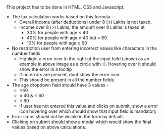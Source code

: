 -This project has to be done in HTML, CSS and Javascript.
-  The tax calculation works based on this formula -
    - Overall income (after deductions) under 8 (≤) Lakhs is not taxed.
    - Income over 8 (>) Lakhs, the amount over 8 Lakhs is taxed at
        - 30% for people with age < 40
        - 40% for people with age ≥ 40 but < 60
        - 10% for people with age ≥ 60
- No restriction user from entering incorrect values like characters in the number fields
    - Highlight a error icon to the right of the input field (shown as an example in above image as a circle with `!`). Hovering over it should show the error in a tooltip
    - If no errors are present, dont show the error icon
    - This should be present in all the number fields
- The age dropdown field should have 3 values -
    - <40
    - ≥ 40 & < 60
    - ≥ 60
    - If user has not entered this value and clicks on submit, show a error icon hovering over which should show that input field is mandatory
- Error icons should not be visible in the form by default.
- Clicking on submit should show a modal which would show the final values based on above calculations.
